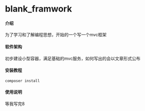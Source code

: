 # blank_framwork

#### 介绍
为了学习和了解编程思想，开始的一个写一个mvc框架

#### 软件架构
初步建设小型容器，满足基础的mvc服务，如何写出的会以文章形式公布


#### 安装教程

```
composer install
```

#### 使用说明

等我写完8




